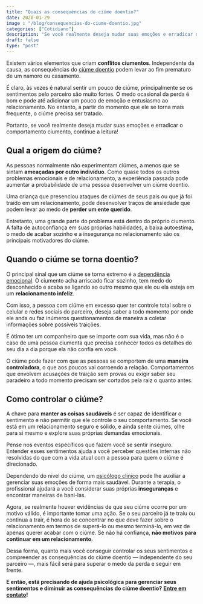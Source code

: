 ```yaml
---
title: "Quais as consequências do ciúme doentio?"
date: 2020-01-29
image : "/blog/consequencias-do-ciume-doentio.jpg"
categories: ["Cotidiano"]
description: "Se você realmente deseja mudar suas emoções e erradicar o comportamento ciumento, continue a leitura!"
draft: false
type: "post"
---
```


Existem vários elementos que criam **conflitos ciumentos**. Independente da causa, as consequências do [ciúme doentio](/qual-o-limite-do-ciumes-saudavel/) podem levar ao fim prematuro de um namoro ou casamento.

É claro, às vezes é natural sentir um pouco de ciúme, principalmente se os sentimentos pelo parceiro são muito fortes. O medo ocasional da perda é bom e pode até adicionar um pouco de emoção e entusiasmo ao relacionamento. No entanto, a partir do momento que ele se torna mais frequente, o ciúme precisa ser tratado.

Portanto, se você realmente deseja mudar suas emoções e erradicar o comportamento ciumento, continue a leitura!

## **Qual a origem do ciúme?**

As pessoas normalmente não experimentam ciúmes, a menos que se sintam **ameaçadas por outro indivíduo**. Como quase todos os outros problemas emocionais e de relacionamento, a experiência passada pode aumentar a probabilidade de uma pessoa desenvolver um ciúme doentio.

Uma criança que presenciou ataques de ciúmes de seus pais ou que já foi traído em um relacionamento, pode desenvolver traços de ansiedade que podem levar ao medo de **perder um ente querido**.

Entretanto, uma grande parte do problema está dentro do próprio ciumento. A falta de autoconfiança em suas próprias habilidades, a baixa autoestima, o medo de acabar sozinho e a insegurança no relacionamento são os principais motivadores do ciúme.

## **Quando o ciúme se torna doentio?**

O principal sinal que um ciúme se torna extremo é a [dependência emocional](/quais-os-principais-sintomas-da-dependencia-emocional/). O ciumento acha arriscado ficar sozinho, tem medo do desconhecido e acaba se ligando ao outro mesmo que ele ou ela esteja em um **relacionamento infeliz**.

Com isso, a pessoa com ciúme em excesso quer ter controle total sobre o celular e redes sociais do parceiro, deseja saber a todo momento por onde ele anda ou faz inúmeros questionamentos de maneira a coletar informações sobre possíveis traições.

É ótimo ter um companheiro que se importe com sua vida, mas não é o caso de uma pessoa ciumenta que precisa conhecer todos os detalhes do seu dia a dia porque ela não confia em você.

O ciúme pode fazer com que as pessoas se comportem de uma **maneira controladora**, o que aos poucos vai corroendo a relação. Comportamentos que envolvem acusações de traição sem provas ou exigir saber seu paradeiro a todo momento precisam ser cortados pela raiz o quanto antes.

## **Como controlar o ciúme?**

A chave para **manter as coisas saudáveis** é ser capaz de identificar o sentimento e não permitir que ele controle o seu comportamento. Se você está em um relacionamento seguro e sólido, e ainda sente ciúmes, olhe para si mesmo e explore suas próprias demandas emocionais.

Pense nos eventos específicos que fazem você se sentir inseguro. Entender esses sentimentos ajuda a você perceber questões internas não resolvidas do que com a vida atual com a pessoa para quem o ciúme é direcionado.

Dependendo do nível do ciúme, um [psicólogo clínico](/pra-que-serve-um-psicologo-clinico/) pode lhe auxiliar a gerenciar suas emoções de forma mais saudável. Durante a terapia, o profissional ajudará a você considerar suas próprias **inseguranças** e encontrar maneiras de bani-las.

Agora, se realmente houver evidências de que seu ciúme ocorre por um motivo válido, é importante tomar uma ação. Se o seu parceiro já te traiu ou continua a trair, é hora de se concentrar no que deve fazer sobre o relacionamento em termos de superá-lo ou mesmo terminá-lo, em vez de apenas querer acabar com o ciúme. Se não há confiança, **não motivos para continuar em um relacionamento**.

Dessa forma, quanto mais você conseguir controlar os seus sentimentos e compreender as consequências do ciúme doentio — independente do seu parceiro —, mais fácil será para superar o medo da perda e seguir em frente.

**E então, está precisando de ajuda psicológica para gerenciar seus sentimentos e diminuir as consequências do ciúme doentio?** [**Entre em contato**](/contato/)**!**